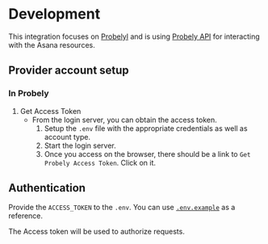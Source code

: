 # Development

This integration focuses on [Probelyl](https://probely.com/) and is using
[Probely API](https://developers.probely.com/) for interacting with the Asana
resources.

## Provider account setup

### In Probely

1. Get Access Token
   - From the login server, you can obtain the access token.
     1. Setup the `.env` file with the appropriate credentials as well as
        account type.
     2. Start the login server.
     3. Once you access on the browser, there should be a link to
        `Get Probely Access Token`. Click on it.

## Authentication

Provide the `ACCESS_TOKEN` to the `.env`. You can use
[`.env.example`](../.env.example) as a reference.

The Access token will be used to authorize requests.
